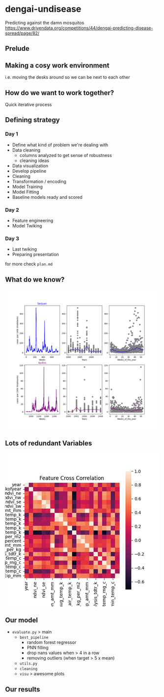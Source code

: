 # dengai-undisease
Predicting against the damn mosquitos
https://www.drivendata.org/competitions/44/dengai-predicting-disease-spread/page/82/

## Prelude
## Making a cosy work environment
i.e. moving the desks around so we can be next to each other

## How do we want to work together?
Quick iterative process

## Defining strategy

### Day 1
- Define what kind of problem we're dealing with
- Data cleaning
    - columns analyzed to get sense of robustness
    - cleaning ideas
- Data visualization
- Develop pipeline 
 - Cleaning
 - Transformation / encoding
 - Model Training 
 - Model Fitting
- Baseline models ready and scored

### Day 2
- Feature engineering
- Model Twiking

### Day 3
- Last twiking
- Preparing presentation

for more check `plan.md`

## What do we know?

![Epidemics over time](./pictures_readme/Epidemic_Evolution_0ver_time.png)

## Lots of redundant Variables
![Epidemics over time](./pictures_readme/CrossCorrelationMatrix_AllNumFeatures.png)

## Our model

- `evaluate.py` > main
    - `best_pipeline`
        - random forest regressor
        - PNN filling
        - drop nans values when > 4 in a row
        - removing outliers (when target > 5 x mean)
    - `utils.py` 
    - `cleaning` 
    - `visu` > awesome plots

## Our results